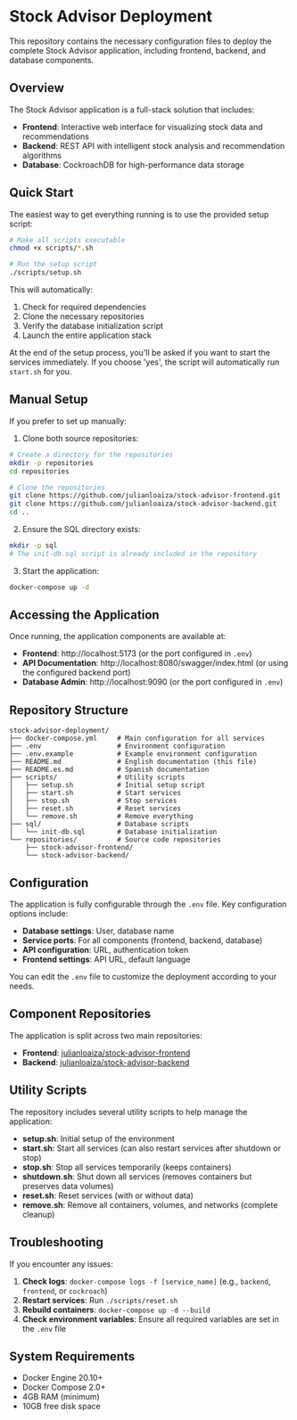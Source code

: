 # Stock Advisor Deployment

This repository contains the necessary configuration files to deploy the complete Stock Advisor application, including frontend, backend, and database components.

## Overview

The Stock Advisor application is a full-stack solution that includes:

- **Frontend**: Interactive web interface for visualizing stock data and recommendations
- **Backend**: REST API with intelligent stock analysis and recommendation algorithms
- **Database**: CockroachDB for high-performance data storage

## Quick Start

The easiest way to get everything running is to use the provided setup script:

```bash
# Make all scripts executable
chmod +x scripts/*.sh

# Run the setup script
./scripts/setup.sh
```

This will automatically:
1. Check for required dependencies
2. Clone the necessary repositories
3. Verify the database initialization script
4. Launch the entire application stack

At the end of the setup process, you'll be asked if you want to start the services immediately. If you choose 'yes', the script will automatically run `start.sh` for you.

## Manual Setup

If you prefer to set up manually:

1. Clone both source repositories:
```bash
# Create a directory for the repositories
mkdir -p repositories
cd repositories

# Clone the repositories
git clone https://github.com/julianloaiza/stock-advisor-frontend.git
git clone https://github.com/julianloaiza/stock-advisor-backend.git
cd ..
```

2. Ensure the SQL directory exists:
```bash
mkdir -p sql
# The init-db.sql script is already included in the repository
```

3. Start the application:
```bash
docker-compose up -d
```

## Accessing the Application

Once running, the application components are available at:

- **Frontend**: http://localhost:5173 (or the port configured in `.env`)
- **API Documentation**: http://localhost:8080/swagger/index.html (or using the configured backend port)
- **Database Admin**: http://localhost:9090 (or the port configured in `.env`)

## Repository Structure

```
stock-advisor-deployment/
├── docker-compose.yml     # Main configuration for all services
├── .env                   # Environment configuration
├── .env.example           # Example environment configuration
├── README.md              # English documentation (this file)
├── README.es.md           # Spanish documentation
├── scripts/               # Utility scripts
│   ├── setup.sh           # Initial setup script
│   ├── start.sh           # Start services
│   ├── stop.sh            # Stop services
│   ├── reset.sh           # Reset services
│   └── remove.sh          # Remove everything
├── sql/                   # Database scripts
│   └── init-db.sql        # Database initialization
└── repositories/          # Source code repositories
    ├── stock-advisor-frontend/
    └── stock-advisor-backend/
```

## Configuration

The application is fully configurable through the `.env` file. Key configuration options include:

- **Database settings**: User, database name
- **Service ports**: For all components (frontend, backend, database)
- **API configuration**: URL, authentication token
- **Frontend settings**: API URL, default language

You can edit the `.env` file to customize the deployment according to your needs.

## Component Repositories

The application is split across two main repositories:

- **Frontend**: [julianloaiza/stock-advisor-frontend](https://github.com/julianloaiza/stock-advisor-frontend)
- **Backend**: [julianloaiza/stock-advisor-backend](https://github.com/julianloaiza/stock-advisor-backend)

## Utility Scripts

The repository includes several utility scripts to help manage the application:

- **setup.sh**: Initial setup of the environment
- **start.sh**: Start all services (can also restart services after shutdown or stop)
- **stop.sh**: Stop all services temporarily (keeps containers)
- **shutdown.sh**: Shut down all services (removes containers but preserves data volumes)
- **reset.sh**: Reset services (with or without data)
- **remove.sh**: Remove all containers, volumes, and networks (complete cleanup)

## Troubleshooting

If you encounter any issues:

1. **Check logs**: `docker-compose logs -f [service_name]` (e.g., `backend`, `frontend`, or `cockroach`)
2. **Restart services**: Run `./scripts/reset.sh`
3. **Rebuild containers**: `docker-compose up -d --build`
4. **Check environment variables**: Ensure all required variables are set in the `.env` file

## System Requirements

- Docker Engine 20.10+
- Docker Compose 2.0+
- 4GB RAM (minimum)
- 10GB free disk space